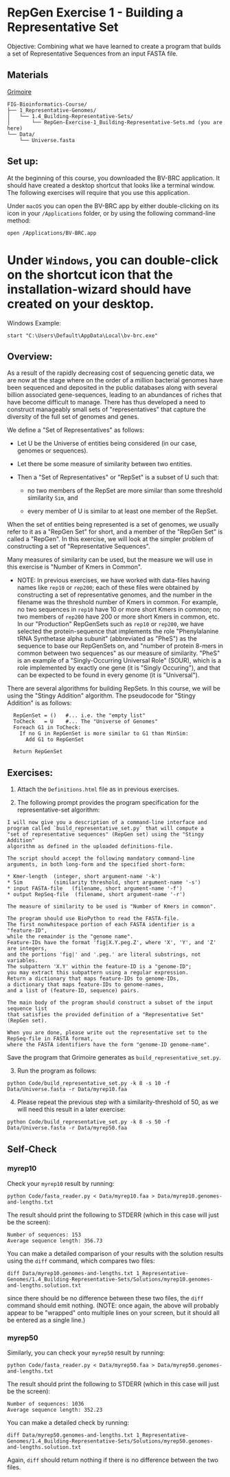 # RepGen Exercise 1 - Building a Representative Set

Objective: Combining what we have learned to create a program that builds a set of Representative Sequences from an input FASTA file.

## Materials

[Grimoire](https://chat.openai.com/g/g-n7Rs0IK86-grimoire)

```
FIG-Bioinformatics-Course/
├── 1_Representative-Genomes/
│   └── 1.4_Building-Representative-Sets/
│       └── RepGen-Exercise-1_Building-Representative-Sets.md (you are here)
└── Data/
    └── Universe.fasta
```
## Set up:

At the beginning of this course, you downloaded the BV-BRC application. It should have created a desktop shortcut that looks like a terminal window. The following exercises will require that you use this application. 

Under `macOS` you can open the BV-BRC app by either double-clicking on its icon
in your `/Applications` folder, or by using the following command-line method:
```
open /Applications/BV-BRC.app
```

Under `Windows`, you can double-click on the shortcut icon that the installation-wizard should have created on your desktop.
=======
Windows Example:
```
start "C:\Users\Default\AppData\Local\bv-brc.exe"

```

## Overview:

As a result of the rapidly decreasing cost of sequencing genetic data, we are now at the stage where on the order of a million  bacterial genomes have been sequenced and deposited in the public databases along with several billion associated gene-sequences, leading to an abundances of riches that have become difficult to manage.
There has thus developed a need to construct manageably small sets of "representatives" that capture the diversity of the full set of genomes and genes.

We define a "Set of Representatives" as follows:

* Let U be the Universe of entities being considered (in our case, genomes or sequences).

* Let there be some measure of similarity between two entities.

* Then a "Set of Representatives" or "RepSet" is a subset of U such that:

    - no two members of the RepSet are more similar than some threshold similarity `Sim`, and

    - every member of U is similar to at least one member of the RepSet.

When the set of entities being represented is a set of genomes, we usually refer to it as a "RepGen Set" for short, and a member of the "RepGen Set" is called a "RepGen". In this exercise, we will look at the simpler problem of constructing a set of "Representative Sequences".

Many measures of similarity can be used, but the measure we will use in this exercise is "Number of Kmers in Common". 

* NOTE: In previous exercises, we have worked with data-files having names like `rep10` or `rep200`; each of these files were obtained by constructing a set of representative genomes, and the number in the filename was the threshold number of Kmers in common. For example, no two sequences in `rep10` have 10 or more short Kmers in common; no two members of `rep200` have 200 or more short Kmers in common, etc.
In our "Production" RepGenSets such as `rep10` or `rep200`, we have selected the protein-sequence that implements the role "Phenylalanine tRNA Synthetase alpha subunit" (abbreviated as "PheS") as the sequence to base our RepGenSets on, and "number of protein 8-mers in common between two sequences" as our measure of similarity.
"PheS" is an example of a "Singly-Occurring Universal Role" (SOUR), which is a role implemented by exactly one gene (it is "Singly Occuring"), and that can be expected to be found in every genome (it is "Universal").

There are several algorithms for building RepSets. In this course, we will be using the "Stingy Addition" algorithm. The pseudocode for "Stingy Addition" is as follows:
```
  RepGenSet = ()   #... i.e. the "empty list"
  ToCheck   = U    #... The "Universe of Genomes"
  Foreach G1 in ToCheck:
    If no G in RepGenSet is more similar to G1 than MinSim:
      Add G1 to RepGenSet
            	
  Return RepGenSet
```

## Exercises:

1. Attach the `Definitions.html` file as in previous exercises.

2. The following prompt provides the program specification for the representative-set algorithm:

```
I will now give you a description of a command-line interface and
program called `build_representative_set.py` that will compute a
"set of representative sequences" (RepGen set) using the "Stingy Addition"
algorithm as defined in the uploaded definitions-file.

The script should accept the following mandatory command-line
arguments, in both long-form and the specified short-form:

* Kmer-length  (integer, short argument-name '-k')
* Sim          (similarity threshold, short argument-name '-s')
* input FASTA-file   (filename, short argument-name '-f')
* output RepSeq-file  (filename, short argument-name '-r')

The measure of similarity to be used is "Number of Kmers in common".

The program should use BioPython to read the FASTA-file.
The first nonwhitespace portion of each FASTA identifier is a "feature-ID",
while the remainder is the "genome name".
Feature-IDs have the format 'fig|X.Y.peg.Z', where 'X', 'Y', and 'Z' are integers,
and the portions 'fig|' and '.peg.' are literal substrings, not variables.
The subpattern 'X.Y' within the feature-ID is a "genome-ID";
you may extract this subpattern using a regular expression.
Return a dictionary that maps feature-IDs to genome-IDs,
a dictionary that maps feature-IDs to genome-names,
and a list of (feature-ID, sequence) pairs.

The main body of the program should construct a subset of the input sequence list
that satisfies the provided definition of a "Representative Set" (RepGen set).

When you are done, please write out the representative set to the RepSeq-file in FASTA format,
where the FASTA identifiers have the form "genome-ID genome-name".
```

Save the program that Grimoire generates as `build_representative_set.py`.

3. Run the program as follows:

```
python Code/build_representative_set.py -k 8 -s 10 -f Data/Universe.fasta -r Data/myrep10.faa
```

4. Please repeat the previous step with a similarity-threshold of 50,
as we will need this result in a later exercise:

```
python Code/build_representative_set.py -k 8 -s 50 -f Data/Universe.fasta -r Data/myrep50.faa
```

## Self-Check

### myrep10

Check your `myrep10` result by running:
```
python Code/fasta_reader.py < Data/myrep10.faa > Data/myrep10.genomes-and-lengths.txt
```
The result should print the following to STDERR (which in this case will just be the screen):
```
Number of sequences: 153
Average sequence length: 356.73
```
You can make a detailed comparison of your results with the solution results using the `diff` command, which compares two files:
```
diff Data/myrep10.genomes-and-lengths.txt 1_Representative-Genomes/1.4_Building-Representative-Sets/Solutions/myrep10.genomes-and-lengths.solution.txt
```
since there should be no difference between these two files, the `diff` command should emit nothing. (NOTE: once again, the above will probably appear to be "wrapped" onto multiple lines on your screen, but it should all be entered as a single line.)

### myrep50

Similarly, you can check your `myrep50` result by running:
```
python Code/fasta_reader.py < Data/myrep50.faa > Data/myrep50.genomes-and-lengths.txt
```
The result should print the following to STDERR (which in this case will just be the screen):
```
Number of sequences: 1036
Average sequence length: 352.23
```
You can make a detailed check by running:
```
diff Data/myrep50.genomes-and-lengths.txt 1_Representative-Genomes/1.4_Building-Representative-Sets/Solutions/myrep50.genomes-and-lengths.solution.txt
```
Again, `diff` should return nothing if there is no difference between the two files.

